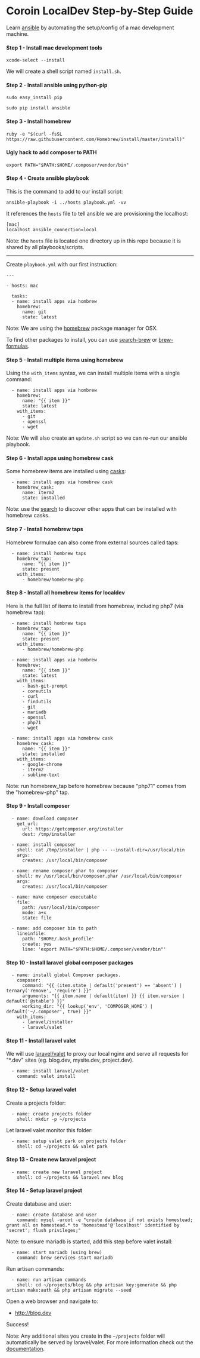 # Coroin LocalDev Step-by-Step Guide

Learn [ansible](https://www.ansible.com/) by automating the setup/config of a mac development machine.

#### Step 1 - Install mac development tools

`xcode-select --install`

We will create a shell script named `install.sh`.

#### Step 2 - Install ansible using python-pip

`sudo easy_install pip`

`sudo pip install ansible`

#### Step 3 - Install homebrew

`ruby -e "$(curl -fsSL https://raw.githubusercontent.com/Homebrew/install/master/install)"`

#### Ugly hack to add composer to PATH

`export PATH="$PATH:$HOME/.composer/vendor/bin"`

#### Step 4 - Create ansible playbook

This is the command to add to our install script:

`ansible-playbook -i ../hosts playbook.yml -vv`

It references the `hosts` file to tell ansible we are provisioning the localhost:

```
[mac]
localhost ansible_connection=local
```

Note: the `hosts` file is located one directory up in this repo because it is shared by all playbooks/scripts.

---

Create `playbook.yml` with our first instruction:

```
---

- hosts: mac

  tasks:
  - name: install apps via hombrew
    homebrew:
      name: git
      state: latest
```

Note: We are using the [homebrew]() package manager for OSX.

To find other packages to install, you can use [search-brew](http://searchbrew.com/) or [brew-formulas](http://brewformulas.org/).

#### Step 5 - Install multiple items using homebrew

Using the `with_items` syntax, we can install multiple items with a single command:

```
  - name: install apps via hombrew
    homebrew:
      name: "{{ item }}"
      state: latest
    with_items:
      - git
      - openssl
      - wget
```

Note: We will also create an `update.sh` script so we can re-run our ansible playbook.

#### Step 6 - Install apps using homebrew cask

Some homebrew items are installed using [casks](https://caskroom.github.io/):

```
  - name: install apps via homebrew cask
    homebrew_cask:
      name: iterm2
      state: installed
```

Note: use the [search](https://caskroom.github.io/search) to discover other apps that can be installed with homebrew casks.

#### Step 7 - Install homebrew taps

Homebrew formulae can also come from external sources called taps:

```
  - name: install hombrew taps
    homebrew_tap:
      name: "{{ item }}"
      state: present
    with_items:
      - homebrew/homebrew-php
```

#### Step 8 - Install all homebrew items for localdev

Here is the full list of items to install from homebrew, including php7 (via homebrew tap):

```
  - name: install hombrew taps
    homebrew_tap:
      name: "{{ item }}"
      state: present
    with_items:
      - homebrew/homebrew-php

  - name: install apps via hombrew
    homebrew:
      name: "{{ item }}"
      state: latest
    with_items:
      - bash-git-prompt
      - coreutils
      - curl
      - findutils
      - git
      - mariadb
      - openssl
      - php71
      - wget

  - name: install apps via homebrew cask
    homebrew_cask:
      name: "{{ item }}"
      state: installed
    with_items:
      - google-chrome
      - iterm2
      - sublime-text
```

Note: run homebrew_tap before homebrew because "php71" comes from the "homebrew-php" tap.

#### Step 9 - Install composer

```
  - name: download composer
    get_url:
      url: https://getcomposer.org/installer
      dest: /tmp/installer

  - name: install composer
    shell: cat /tmp/installer | php -- --install-dir=/usr/local/bin
    args:
      creates: /usr/local/bin/composer

  - name: rename composer.phar to composer
    shell: mv /usr/local/bin/composer.phar /usr/local/bin/composer
    args:
      creates: /usr/local/bin/composer

  - name: make composer executable
    file:
      path: /usr/local/bin/composer
      mode: a+x
      state: file

  - name: add composer bin to path
    lineinfile:
      path: '$HOME/.bash_profile'
      create: yes
      line: 'export PATH="$PATH:$HOME/.composer/vendor/bin"'
```

#### Step 10 - Install laravel global composer packages

```
  - name: install global Composer packages.
    composer:
      command: "{{ (item.state | default('present') == 'absent') | ternary('remove', 'require') }}"
      arguments: "{{ item.name | default(item) }} {{ item.version | default('@stable') }}"
      working_dir: "{{ lookup('env', 'COMPOSER_HOME') | default('~/.composer', true) }}"
    with_items:
      - laravel/installer
      - laravel/valet
```

#### Step 11 - Install laravel valet

We will use [laravel/valet](https://laravel.com/docs/5.4/valet) to proxy our local nginx and serve all requests for "*.dev" sites (eg. blog.dev, mysite.dev, project.dev).

```
  - name: install laravel/valet
    command: valet install
```

#### Step 12 - Setup laravel valet

Create a projects folder:

```
  - name: create projects folder
    shell: mkdir -p ~/projects
```

Let laravel valet monitor this folder:

```
  - name: setup valet park on projects folder
    shell: cd ~/projects && valet park
```

#### Step 13 - Create new laravel project

```
  - name: create new laravel project
    shell: cd ~/projects && laravel new blog
```

#### Step 14 - Setup laravel project

Create database and user:

```
  - name: create database and user
    command: mysql -uroot -e "create database if not exists homestead; grant all on homestead.* to 'homestead'@'localhost' identified by 'secret'; flush privileges;"
```

Note: to ensure mariadb is started, add this step before valet install:

```
  - name: start mariadb (using brew)
    command: brew services start mariadb
```

Run artisan commands:

```
  - name: run artisan commands
    shell: cd ~/projects/blog && php artisan key:generate && php artisan make:auth && php artisan migrate --seed
 ```

Open a web browser and navigate to:
- http://blog.dev

Success!

Note: Any additional sites you create in the `~/projects` folder will automatically be served by laravel/valet. For more information check out the [documentation](https://laravel.com/docs/5.4/valet).